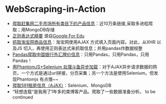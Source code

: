 # WebScraping-in-Action
* [爬取赶集网二手市场所有类目下的产品信息](https://github.com/Zorro-Lin-7/WebScraping-in-Action/tree/master/ganjiwang)：近10万条链接,采取多进程爬取；用MongoDB存储
* [正则表达式精要](https://github.com/Zorro-Lin-7/WebScraping-in-Action/blob/master/%E6%AD%A3%E5%88%99%E8%A1%A8%E8%BE%BE%E5%BC%8F.ipynb)  源自[Google For Edu](https://developers.google.com/edu/python/regular-expressions)
* [抓取淘宝网商品信息](https://github.com/Zorro-Lin-7/WebScraping-in-Action/blob/master/%E6%8A%93%E5%8F%96%E6%B7%98%E5%AE%9D%E5%95%86%E5%93%81%E4%BF%A1%E6%81%AF.ipynb)：淘宝网使用AJAX 方式填入页面内容。对此，从XHR 以及JS 切入，再使用正则表达式来抓取信息；并用pandas作数据规整
* [Pandas爬取中国银行外汇牌价信息](https://github.com/Zorro-Lin-7/WebScraping-in-Action/blob/master/pandas%E7%88%AC%E5%8F%96%E5%A4%96%E6%B1%87%E7%89%8C%E4%BB%B7.ipynb)：只用Pandas，只用Pandas，只用Pandas！
* [用PhantomJS+Selenium 处理斗鱼异步加载](https://github.com/Zorro-Lin-7/WebScraping-in-Action/blob/master/%E6%96%97%E9%B1%BCAJAX.py)：对于AJAX异步请求数据的网页，一个方式是通过url拼接，分页采集；另一个方法是使用Selenium。但发现Phantomjs 有点慢~~
* [爬取591租房信息（AJAX）](https://github.com/Zorro-Lin-7/WebScraping-in-Action/blob/master/rent591.py)：Selenium、MongoDB
* “轻想连载“是我用了1年多的类博客产品。爬取了一些数据准备分析。 to be continued
